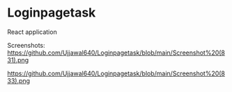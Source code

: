 # Loginpagetask
React application

Screenshots:
https://github.com/Ujjawal640/Loginpagetask/blob/main/Screenshot%20(831).png


https://github.com/Ujjawal640/Loginpagetask/blob/main/Screenshot%20(833).png
